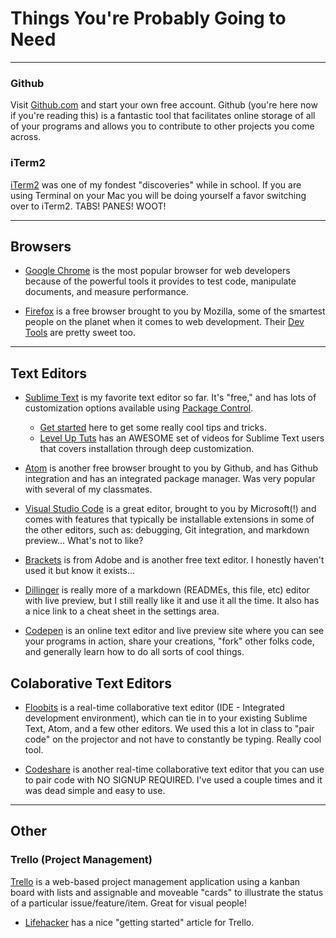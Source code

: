 # Things You're Probably Going to Need
***

### Github 
Visit [Github.com](https://github.com) and start your own free account. Github (you're here now if you're reading this) is a fantastic tool that facilitates online storage of all of your programs and allows you to contribute to other projects you come across. 

### iTerm2 
[iTerm2](https://www.iterm2.com/) was one of my fondest "discoveries" while in school. If you are using Terminal on your Mac you will be doing yourself a favor switching over to iTerm2. TABS! PANES! WOOT! 

*** 
## Browsers 
- [Google Chrome](https://www.google.com/chrome/) is the most popular browser for web developers because of the powerful tools it provides to test code, manipulate documents, and measure performance. 

- [Firefox](https://www.mozilla.org/en-US/firefox/new/) is a free browser brought to you by Mozilla, some of the smartest people on the planet when it comes to web development. Their [Dev Tools](https://developer.mozilla.org/en-US/docs/Tools) are pretty sweet too. 

*** 
## Text Editors
- [Sublime Text](https://www.sublimetext.com/) is my favorite text editor so far. It's "free," and has lots of customization options available using [Package Control](https://packagecontrol.io/). 
  - [Get started](https://scotch.io/bar-talk/best-of-sublime-text-3-features-plugins-and-settings) here to get some really cool tips and tricks. 
  - [Level Up Tuts](https://www.youtube.com/playlist?list=PLLnpHn493BHEYF4EX3sAhVG2rTqCvLnsP) has an AWESOME set of videos for Sublime Text users that covers installation through deep customization. 

- [Atom](https://atom.io/) is another free browser brought to you by Github, and has Github integration and has an integrated package manager. Was very popular with several of my classmates.

- [Visual Studio Code](https://code.visualstudio.com/) is a great editor, brought to you by Microsoft(!) and comes with features that typically be installable extensions in some of the other editors, such as: debugging, Git integration, and markdown preview... What's not to like?

- [Brackets](http://brackets.io/) is from Adobe and is another free text editor. I honestly haven't used it but know it exists...

- [Dillinger](http://dillinger.io/) is really more of a markdown (READMEs, this file, etc) editor with live preview, but I still really like it and use it all the time. It also has a nice link to a cheat sheet in the settings area.

- [Codepen](https://codepen.io) is an online text editor and live preview site where you can see your programs in action, share your creations, "fork" other folks code, and generally learn how to do all sorts of cool things.

## Colaborative Text Editors
- [Floobits](https://floobits.com) is a real-time collaborative text editor (IDE - Integrated development environment), which can tie in to your existing Sublime Text, Atom, and a few other editors. We used this a lot in class to "pair code" on the projector and not have to constantly be typing. Really cool tool.

- [Codeshare](https://codeshare.io/) is another real-time collaborative text editor that you can use to pair code with NO SIGNUP REQUIRED. I've used a couple times and it was dead simple and easy to use.

*** 
## Other
### Trello (Project Management)
[Trello]() is a web-based project management application using a kanban board with lists and assignable and moveable "cards" to illustrate the status of a particular issue/feature/item. Great for visual people!
- [Lifehacker](http://lifehacker.com/how-to-use-trello-to-organize-your-entire-life-1683821040) has a nice "getting started" article for Trello.
